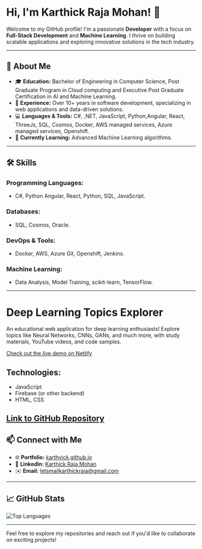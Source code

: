# Hi, I'm Karthick Raja Mohan! 👋

Welcome to my GitHub profile! I'm a passionate **Developer** with a focus on **Full-Stack Development** and **Machine Learning**. I thrive on building scalable applications and exploring innovative solutions in the tech industry.

---

## 🌟 **About Me**

- 🎓 **Education:** Bachelor of Engineering in Computer Science, Post Graduate Program in Cloud computing and Executive Post Graduate Certification in AI and Machine Learning.
- 💼 **Experience:** Over 10+ years in software development, specializing in web applications and data-driven solutions.
- 💻 **Languages & Tools:** C#, ,NET, JavaScript, Python,Angular, React, ThreeJs, SQL, Cosmos, Docker, AWS managed services, Azure managed services, Openshift.
- 🌱 **Currently Learning:** Advanced Machine Learning algorithms.


---


## 🛠️ **Skills**

### **Programming Languages:**
- C#, Python Angular, React, Python,  SQL, JavaScript.

### **Databases:**
- SQL, Cosmos, Oracle.

### **DevOps & Tools:**
- Docker, AWS, Azure Git, Openshift, Jenkins.

### **Machine Learning:**
- Data Analysis, Model Training, scikit-learn, TensorFlow.

---
# Deep Learning Topics Explorer

An educational web application for deep learning enthusiasts! Explore topics like Neural Networks, CNNs, GANs, and much more, with study materials, YouTube videos, and code samples.

[Check out the live demo on Netlify](https://676689fe223daa0d5550c25c--gilded-semifreddo-7f5a15.netlify.app/)

## Technologies:
- JavaScript
- Firebase (or other backend)
- HTML, CSS
## [Link to GitHub Repository](https://github.com/karthyick/DeepLearnerAPP)




## 📫 **Connect with Me**

- 🌐 **Portfolio:** [karthyick.github.io](https://karthyick.github.io/)
- 💼 **LinkedIn:** [Karthick Raja Mohan](https://www.linkedin.com/in/karthick-raja-mohan-753431123/)
- ✉️ **Email:** [letsmailkarthickraja@gmail.com](mailto:letsmailkarthickraja@gmail.com)

---

## 📈 **GitHub Stats**

![Top Languages](https://github-readme-stats.vercel.app/api/top-langs/?username=karthyick&layout=compact&theme=radical)

---

Feel free to explore my repositories and reach out if you'd like to collaborate on exciting projects!

